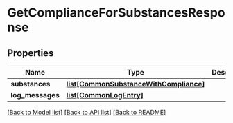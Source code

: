 # GetComplianceForSubstancesResponse

## Properties
Name | Type | Description | Notes
------------ | ------------- | ------------- | -------------
**substances** | [**list[CommonSubstanceWithCompliance]**](CommonSubstanceWithCompliance.md) |  | [optional] 
**log_messages** | [**list[CommonLogEntry]**](CommonLogEntry.md) |  | [optional] 

[[Back to Model list]](../README.md#documentation-for-models) [[Back to API list]](../README.md#documentation-for-api-endpoints) [[Back to README]](../README.md)

